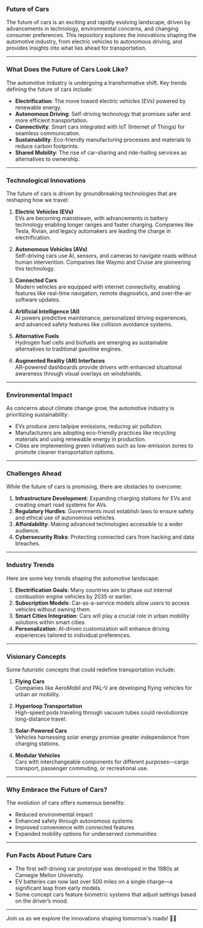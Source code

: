 ### **Future of Cars**

The future of cars is an exciting and rapidly evolving landscape, driven by advancements in technology, environmental concerns, and changing consumer preferences. This repository explores the innovations shaping the automotive industry, from electric vehicles to autonomous driving, and provides insights into what lies ahead for transportation.

---

### **What Does the Future of Cars Look Like?**
The automotive industry is undergoing a transformative shift. Key trends defining the future of cars include:
- **Electrification**: The move toward electric vehicles (EVs) powered by renewable energy.
- **Autonomous Driving**: Self-driving technology that promises safer and more efficient transportation.
- **Connectivity**: Smart cars integrated with IoT (Internet of Things) for seamless communication.
- **Sustainability**: Eco-friendly manufacturing processes and materials to reduce carbon footprints.
- **Shared Mobility**: The rise of car-sharing and ride-hailing services as alternatives to ownership.

---

### **Technological Innovations**
The future of cars is driven by groundbreaking technologies that are reshaping how we travel:

1. **Electric Vehicles (EVs)**  
   EVs are becoming mainstream, with advancements in battery technology enabling longer ranges and faster charging. Companies like Tesla, Rivian, and legacy automakers are leading the charge in electrification.

2. **Autonomous Vehicles (AVs)**  
   Self-driving cars use AI, sensors, and cameras to navigate roads without human intervention. Companies like Waymo and Cruise are pioneering this technology.

3. **Connected Cars**  
   Modern vehicles are equipped with internet connectivity, enabling features like real-time navigation, remote diagnostics, and over-the-air software updates.

4. **Artificial Intelligence (AI)**  
   AI powers predictive maintenance, personalized driving experiences, and advanced safety features like collision avoidance systems.

5. **Alternative Fuels**  
   Hydrogen fuel cells and biofuels are emerging as sustainable alternatives to traditional gasoline engines.

6. **Augmented Reality (AR) Interfaces**  
   AR-powered dashboards provide drivers with enhanced situational awareness through visual overlays on windshields.

---

### **Environmental Impact**
As concerns about climate change grow, the automotive industry is prioritizing sustainability:
- EVs produce zero tailpipe emissions, reducing air pollution.
- Manufacturers are adopting eco-friendly practices like recycling materials and using renewable energy in production.
- Cities are implementing green initiatives such as low-emission zones to promote cleaner transportation options.

---

### **Challenges Ahead**
While the future of cars is promising, there are obstacles to overcome:
1. **Infrastructure Development**: Expanding charging stations for EVs and creating smart road systems for AVs.
2. **Regulatory Hurdles**: Governments must establish laws to ensure safety and ethical use of autonomous vehicles.
3. **Affordability**: Making advanced technologies accessible to a wider audience.
4. **Cybersecurity Risks**: Protecting connected cars from hacking and data breaches.

---

### **Industry Trends**
Here are some key trends shaping the automotive landscape:
1. **Electrification Goals**: Many countries aim to phase out internal combustion engine vehicles by 2035 or earlier.
2. **Subscription Models**: Car-as-a-service models allow users to access vehicles without owning them.
3. **Smart Cities Integration**: Cars will play a crucial role in urban mobility solutions within smart cities.
4. **Personalization**: AI-driven customization will enhance driving experiences tailored to individual preferences.

---

### **Visionary Concepts**
Some futuristic concepts that could redefine transportation include:
1. **Flying Cars**  
   Companies like AeroMobil and PAL-V are developing flying vehicles for urban air mobility.

2. **Hyperloop Transportation**  
   High-speed pods traveling through vacuum tubes could revolutionize long-distance travel.

3. **Solar-Powered Cars**  
   Vehicles harnessing solar energy promise greater independence from charging stations.

4. **Modular Vehicles**  
   Cars with interchangeable components for different purposes—cargo transport, passenger commuting, or recreational use.

---

### **Why Embrace the Future of Cars?**
The evolution of cars offers numerous benefits:
- Reduced environmental impact
- Enhanced safety through autonomous systems
- Improved convenience with connected features
- Expanded mobility options for underserved communities

---

### **Fun Facts About Future Cars**
- The first self-driving car prototype was developed in the 1980s at Carnegie Mellon University.
- EV batteries can now last over 500 miles on a single charge—a significant leap from early models.
- Some concept cars feature biometric systems that adjust settings based on the driver’s mood.

---

Join us as we explore the innovations shaping tomorrow's roads! 🚗✨

